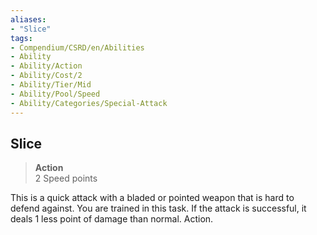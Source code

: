```yaml
---
aliases:
- "Slice"
tags:
- Compendium/CSRD/en/Abilities
- Ability
- Ability/Action
- Ability/Cost/2
- Ability/Tier/Mid
- Ability/Pool/Speed
- Ability/Categories/Special-Attack
---
```


  
## Slice  
>**Action**  
>2 Speed points
  
This is a quick attack with a bladed or pointed weapon that is hard to defend against. You are trained in this task. If the attack is successful, it deals 1 less point of damage than normal. Action.